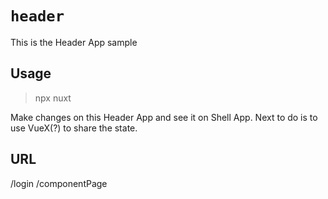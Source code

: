 # `header`
This is the Header App sample

## Usage
> npx nuxt

Make changes on this Header App and see it on Shell App.
Next to do is to use VueX(?) to share the state.

## URL
/login
/componentPage